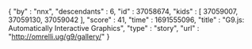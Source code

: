 {
  "by" : "nnx",
  "descendants" : 6,
  "id" : 37058674,
  "kids" : [ 37059007, 37059130, 37059042 ],
  "score" : 41,
  "time" : 1691555096,
  "title" : "G9.js: Automatically Interactive Graphics",
  "type" : "story",
  "url" : "http://omrelli.ug/g9/gallery/"
}
